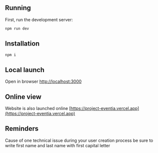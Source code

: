 ## Running

First, run the development server:

```bash
npm run dev
```

## Installation

```bash
npm i
```

## Local launch

Open in browser [http://localhost:3000](http://localhost:3000)

## Online view

Website is also launched online [https://project-eventia.vercel.app](https://project-eventia.vercel.app)

## Reminders

Cause of one technical issue during your user creation process be sure to write first name and last name with first capital letter
